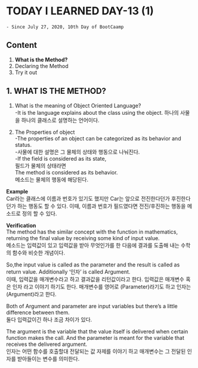 # TODAY I LEARNED DAY-13 (1)
  `- Since July 27, 2020, 10th Day of BootCaamp`
  
## Content
  1. **What is the Method?**
  2. Declaring the Method
  3. Try it out 
  
## 1. WHAT IS THE METHOD?
  1. What is the meaning of Object Oriented Language?  
  -It is the language explains about the class using the object.
하나의 사물을 하나의 클래스로 설명하는 언어이다.  

  2. The Properties of object  
  -The properties of an object can be categorized as its behavior and status.  
  -사물에 대한 설명은 그 물체의 상태와 행동으로 나눠진다.  
  -If the field is considered as its state,  
  필드가 물체의 상태라면  
  The method is considered as its behavior.  
  메소드는 물체의 행동에 해당된다.  

**Example**  
  Car라는 클래스에 이름과 번호가 있기도 했지만 Car는 앞으로 전진한다던가 후진한다던가 하는 행동도 할 수 있다.
이때, 이름과 번호가 필드였다면 전진/후진하는 행동을 메소드로 정의 할 수 있다.   

**Verification**  
The method has the similar concept with the function in mathematics, returning the final value by receiving some kind 
of input value.   
메소드는 입력값이 있고 입력값을 받아 무엇인가를 한 다음에 결과를 도출해 내는 
수학의 함수와 비슷한 개념이다.  

So,the input value is called as the parameter and the result is called as  return value. Additionally ‘인자’ is 
called Argument.  
이때, 입력값을 매개변수라고 하고 결과값을 리턴값이라고 한다. 입력값은 매개변수 혹은 인자 라고 이야기 하기도 한다. 매개변수를 
영어로 (Parameter)라기도 하고 인자는 (Argument)라고 한다.  

Both of Argument and parameter are input variables but there’s a little difference between them.   
둘다 입력값이긴 하나 조금 차이가 있다.

The argument is the variable that the value itself is delivered when certain function makes the call.  And the parameter is meant for the variable that receives the delivered argument.  
인자는 어떤 함수를 호출할대 전달되는 값 자제를 이야기 하고 매개변수는 그 전달된 인자를 받아들이는 변수를 의미한다. 